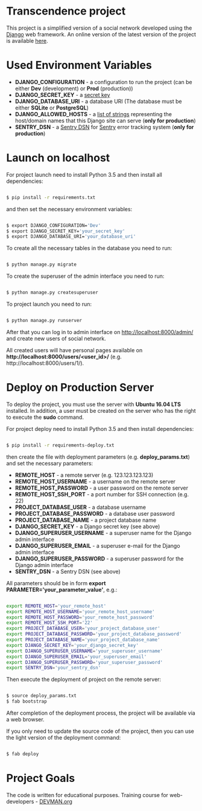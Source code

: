 # Transcendence project

This project is a simplified version of a social network developed using the [Django](https://www.djangoproject.com/) web framework.
An online version of the latest version of the project is available [here](http://83.220.170.27/).

# Used Environment Variables

* **DJANGO_CONFIGURATION** - a configuration to run the project (can be either **Dev** (development) or **Prod** (production))
* **DJANGO_SECRET_KEY** - a [secret key](https://docs.djangoproject.com/en/2.1/ref/settings/#std:setting-SECRET_KEY)
* **DJANGO_DATABASE_URI** - a database URI (The database must be either **SQLite** or **PostgreSQL**)
* **DJANGO_ALLOWED_HOSTS** - a [list of strings](https://docs.djangoproject.com/en/2.1/ref/settings/#std:setting-ALLOWED_HOSTS) representing the host/domain names that this Django site can serve (**only for production**)
* **SENTRY_DSN** - a [Sentry DSN](https://docs.sentry.io/error-reporting/configuration/?platform=python#dsn) for [Sentry](https://docs.sentry.io/) error tracking system (**only for production**)

# Launch on localhost

For project launch need to install Python 3.5 and then install all dependencies:

```bash

$ pip install -r requirements.txt

```

and then set the necessary environment variables:

```bash

$ export DJANGO_CONFIGURATION='Dev'
$ export DJANGO_SECRET_KEY='your_secret_key'
$ export DJANGO_DATABASE_URI='your_database_uri'

```

To create all the necessary tables in the database you need to run:

```bash

$ python manage.py migrate

```

To create the superuser of the admin interface you need to run:

```bash

$ python manage.py createsuperuser

```

To project launch you need to run:

```bash

$ python manage.py runserver

```

After that you can log in to admin interface on [http://localhost:8000/admin/](http://localhost:8000/admin/) and create new users of social network.

All created users will have personal pages available on **http://localhost:8000/users/<user_id>/** (e.g. http://localhost:8000/users/1/).

# Deploy on Production Server

To deploy the project, you must use the server with **Ubuntu 16.04 LTS** installed.
In addition, a user must be created on the server who has the right to execute the **sudo** command.

For project deploy need to install Python 3.5 and then install dependencies:

```bash

$ pip install -r requirements-deploy.txt

```
then create the file with deployment parameters (e.g. **deploy_params.txt**) and set the necessary parameters:

* **REMOTE_HOST** - a remote server (e.g. 123.123.123.123)
* **REMOTE_HOST_USERNAME** - a username on the remote server
* **REMOTE_HOST_PASSWORD** - a user password on the remote server
* **REMOTE_HOST_SSH_PORT** - a port number for SSH connection (e.g. 22)
* **PROJECT_DATABASE_USER** - a database username
* **PROJECT_DATABASE_PASSWORD** - a database user password
* **PROJECT_DATABASE_NAME** - a project database name
* **DJANGO_SECRET_KEY** - a Django secret key (see above)
* **DJANGO_SUPERUSER_USERNAME** - a superuser name for the Django admin interface
* **DJANGO_SUPERUSER_EMAIL** - a superuser e-mail for the Django admin interface
* **DJANGO_SUPERUSER_PASSWORD** - a superuser password for the Django admin interface
* **SENTRY_DSN** - a Sentry DSN (see above)

All parameters should be in form **export PARAMETER='your_parameter_value'**, e.g.:

```bash

export REMOTE_HOST='your_remote_host'
export REMOTE_HOST_USERNAME='your_remote_host_username'
export REMOTE_HOST_PASSWORD='your_remote_host_password'
export REMOTE_HOST_SSH_PORT='22'
export PROJECT_DATABASE_USER='your_project_database_user'
export PROJECT_DATABASE_PASSWORD='your_project_database_password'
export PROJECT_DATABASE_NAME='your_project_database_name'
export DJANGO_SECRET_KEY='your_django_secret_key'
export DJANGO_SUPERUSER_USERNAME='your_superuser_username'
export DJANGO_SUPERUSER_EMAIL='your_superuser_email'
export DJANGO_SUPERUSER_PASSWORD='your_superuser_password'
export SENTRY_DSN='your_sentry_dsn'

```

Then execute the deployment of project on the remote server:

```bash

$ source deploy_params.txt
$ fab bootstrap

```

After completion of the deployment process, the project will be available via a web browser.

If you only need to update the source code of the project, then you can use the light version of the deployment command:

```bash

$ fab deploy

```

# Project Goals

The code is written for educational purposes. Training course for web-developers - [DEVMAN.org](https://devman.org)
